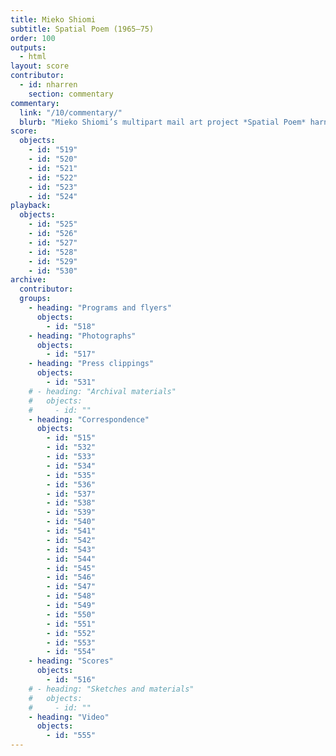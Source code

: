 ```yaml
---
title: Mieko Shiomi
subtitle: Spatial Poem (1965–75)
order: 100
outputs: 
  - html
layout: score
contributor:
  - id: nharren
    section: commentary
commentary:
  link: "/10/commentary/"
  blurb: "Mieko Shiomi’s multipart mail art project *Spatial Poem* harnessed the artist’s global network to test the interpretive possibilities of nine individual text scores written by the artist and shared worldwide. Launched in 1965 and concluding ten years later, *Spatial Poem* captured the broad utility, international reach, distributed authorship, and generative potential of the era’s new notational forms. It provides a compelling bookend to over two decades’ worth of innovative artistic experimentations with scores featured in *The Scores Project*."
score:
  objects:
    - id: "519"
    - id: "520"
    - id: "521"
    - id: "522"
    - id: "523"
    - id: "524"
playback:
  objects:
    - id: "525"
    - id: "526"
    - id: "527"
    - id: "528"
    - id: "529"
    - id: "530"
archive: 
  contributor:
  groups:
    - heading: "Programs and flyers"
      objects:
        - id: "518"
    - heading: "Photographs"
      objects:
        - id: "517"
    - heading: "Press clippings"
      objects:
        - id: "531"
    # - heading: "Archival materials"
    #   objects:
    #     - id: ""
    - heading: "Correspondence"
      objects:
        - id: "515"
        - id: "532"
        - id: "533"
        - id: "534"
        - id: "535"
        - id: "536"
        - id: "537"
        - id: "538"
        - id: "539"
        - id: "540"
        - id: "541"
        - id: "542"
        - id: "543"
        - id: "544"
        - id: "545"
        - id: "546"
        - id: "547"
        - id: "548"
        - id: "549"
        - id: "550"
        - id: "551"
        - id: "552"
        - id: "553"
        - id: "554"
    - heading: "Scores"
      objects: 
        - id: "516"
    # - heading: "Sketches and materials"
    #   objects:
    #     - id: ""
    - heading: "Video"
      objects:
        - id: "555"
---
```

